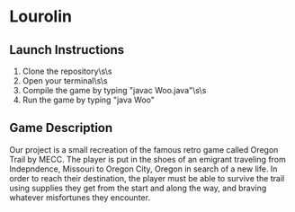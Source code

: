 # Lourolin

## Launch Instructions
1) Clone the repository\s\s
2) Open your terminal\s\s
3) Compile the game by typing "javac Woo.java"\s\s
4) Run the game by typing "java Woo"

## Game Description
Our project is a small recreation of the famous retro game called 
Oregon Trail by MECC. The player is put in the shoes of an emigrant
traveling from Indepndence, Missouri to Oregon City, Oregon in 
search of a new life. In order to reach their destination, the player
must be able to survive the trail using supplies they get from the 
start and along the way, and braving whatever misfortunes they 
encounter. 
